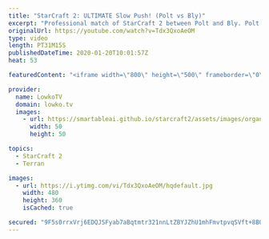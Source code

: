 ```yaml
---
title: "StarCraft 2: ULTIMATE Slow Push! (Polt vs Bly)"
excerpt: "Professional match of StarCraft 2 between Polt and Bly. Polt was one of the most popular progamers in the early days of StarCraft 2. He has won many tournaments throughout his career and recently decided to return to professional gaming. Polt in this Zerg versus Terran decides to go for the slowest of"
originalUrl: https://youtube.com/watch?v=Tdx3QxoAeOM
type: video
length: PT31M15S
publishedDateTime: 2020-01-20T10:01:57Z
heat: 53

featuredContent: "<iframe width=\"800\" height=\"500\" frameborder=\"0\" src=\"https://www.youtube.com/embed/Tdx3QxoAeOM\" allow=\"accelerometer; autoplay; encrypted-media; gyroscope; picture-in-picture\" allowfullscreen></iframe>"

provider:
  name: LowkoTV
  domain: lowko.tv
  images:
    - url: https://smartableai.github.io/starcraft2/assets/images/organizations/lowko.tv-50x50.jpg
      width: 50
      height: 50

topics:
  - StarCraft 2
  - Terran

images:
  - url: https://i.ytimg.com/vi/Tdx3QxoAeOM/hqdefault.jpg
    width: 480
    height: 360
    isCached: true

secured: "9F5s0rrxVrj6EDQJSFyab7aBqtmtr321nnLtZBYJZhU1mhFmvtpvqSVft+8BO/ZllP65J4JSCkv1ePKNugZ9t/wLi8Jxc6m2zUU/F7ceqoLgkPUXmJ63h5PXMS2QgeLD29uHIRipIz1UBm41Nd77SSHp0Jl3FCLoj6olUlr30yJg/eODGNa65N4wss97cQCqn5Y8kx9UHo4svl2JGlav74DuQgXnzVYKNYM4poFGIxlP+B+6vZe7JGpYOZGex42i+I3uoGl8bWhM5kxDuYpGC8t1vngTQ5yucUAAJ5XKEl0dJiMbM85vkOTNtzz2IscqqnReW85wgQ3aaZ5fvC3fNp7JypJ3Blsm79XpaoqseZPYTIDN+ZGgq0RMa5I9jNt/rP6HcFDxZ9oehjmHDvSaXGkAid4i8UhFPFG1ZsuTTG4IDGF3s+brt3lXSndBPHa7;iXW+81Fv660bg3CHvptTIg=="
---
```


